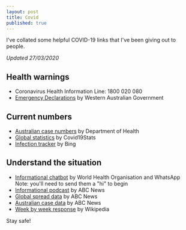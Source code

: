 ```yaml
---
layout: post
title: Covid
published: true
---
```


I've collated some helpful COVID-19 links that I've been giving out to people.

*Updated 27/03/2020*

## Health warnings

* Coronavirus Health Information Line: 1800 020 080
* [Emergency Declarations](https://www.wa.gov.au/government/document-collections/coronavirus-covid-19-state-of-emergency-declarations)  by Western Australian Government

## Current numbers

* [Australian case numbers](https://www.health.gov.au/news/health-alerts/novel-coronavirus-2019-ncov-health-alert/coronavirus-covid-19-current-situation-and-case-numbers) by Department of Health
* [Global statistics](https://covid19stats.live) by Covid19Stats
* [Infection tracker](https://bing.com/covid) by Bing

## Understand the situation

* [Informational chatbot](https://api.whatsapp.com/send?phone=41794123236&text=hi&source=&data=) by World Health Organisation and WhatsApp  
  Note: you'll need to send them a "hi" to begin  
* [Informational podcast](https://www.abc.net.au/radio/programs/coronacast) by ABC News
* [Global spread data](https://www.abc.net.au/news/2020-03-26/coronavirus-covid19-global-spread-data-explained/12089028) by ABC News
* [Australian case data](https://www.abc.net.au/news/2020-03-17/coronavirus-cases-data-reveals-how-covid-19-spreads-in-australia/12060704) by ABC News
* [Week by week response](https://en.wikipedia.org/wiki/2020_coronavirus_pandemic_in_Australia) by Wikipedia

Stay safe!
